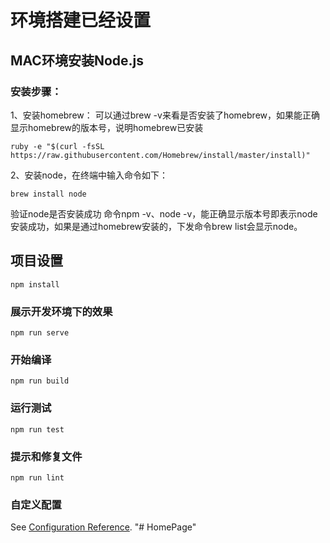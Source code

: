 # 环境搭建已经设置
## MAC环境安装Node.js
### 安装步骤：
1、安装homebrew：
可以通过brew -v来看是否安装了homebrew，如果能正确显示homebrew的版本号，说明homebrew已安装
```
ruby -e "$(curl -fsSL https://raw.githubusercontent.com/Homebrew/install/master/install)"
```
2、安装node，在终端中输入命令如下：
```
brew install node
```
验证node是否安装成功
命令npm -v、node -v，能正确显示版本号即表示node安装成功，如果是通过homebrew安装的，下发命令brew list会显示node。

## 项目设置
```
npm install
```

### 展示开发环境下的效果
```
npm run serve
```

### 开始编译
```
npm run build
```

### 运行测试
```
npm run test
```

### 提示和修复文件
```
npm run lint
```

### 自定义配置
See [Configuration Reference](https://cli.vuejs.org/config/).
"# HomePage"

